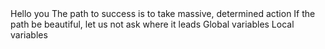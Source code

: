 <o>
Hello you
The path to success is to take massive, determined action
If the path be beautiful, let us not ask where it leads
Global variables
Local variables

